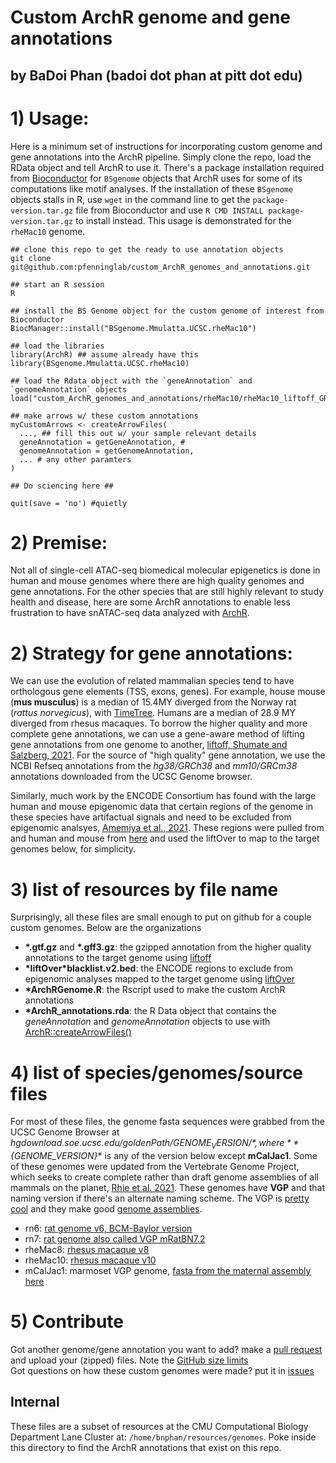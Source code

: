 # Custom ArchR genome and gene annotations
## by BaDoi Phan (badoi dot phan at pitt dot edu)

# 1) Usage:
Here is a minimum set of instructions for incorporating custom genome and gene annotations into the ArchR pipeline. Simply clone the repo, load the RData object and tell ArchR to use it. There's a package installation required from [Bioconductor](https://www.bioconductor.org) for `BSgenome` objects that ArchR uses for some of its computations like motif analyses. If the installation of these `BSgenome` objects stalls in R, use `wget` in the command line to get the `package-version.tar.gz` file from Bioconductor and use `R CMD INSTALL package-version.tar.gz` to install instead. This usage is demonstrated for the `rheMac10` genome.<br />

```
## clone this repo to get the ready to use annotation objects
git clone git@github.com:pfenninglab/custom_ArchR_genomes_and_annotations.git

## start an R session
R

## install the BS Genome object for the custom genome of interest from Bioconductor
BiocManager::install("BSgenome.Mmulatta.UCSC.rheMac10")

## load the libraries
library(ArchR) ## assume already have this
library(BSgenome.Mmulatta.UCSC.rheMac10)

## load the Rdata object with the `geneAnnotation` and `genomeAnnotation` objects
load("custom_ArchR_genomes_and_annotations/rheMac10/rheMac10_liftoff_GRCh38.p13_ArchR_annotations.rda") 

## make arrows w/ these custom annotations
myCustomArrows <- createArrowFiles(
  ..., ## fill this out w/ your sample relevant details
  geneAnnotation = getGeneAnnotation, #
  genomeAnnotation = getGenomeAnnotation,
  ... # any other paramters
)

## Do sciencing here ##

quit(save = 'no') #quietly

```

# 2) Premise: 
Not all of single-cell ATAC-seq biomedical molecular epigenetics is done in human and mouse genomes where there are 
high quality genomes and gene annotations. For the other species that are still highly relevant to study health and disease, 
here are some ArchR annotations to enable less frustration to have snATAC-seq data analyzed with [ArchR](https://www.archrproject.com). 

# 2) Strategy for gene annotations:
We can use the evolution of related mammalian species tend to have orthologous gene elements (TSS, exons, genes). For example, house mouse (**mus musculus**) is a median of 15.4MY diverged from the Norway rat (_rattus norvegicus_), with [TimeTree](http://www.timetree.org). Humans are a median of 28.9 MY diverged from rhesus macaques. To borrow the higher quality and more complete gene annotations, we can use a gene-aware method of lifting gene annotations from one genome to another, [liftoff, Shumate and Salzberg, 2021](https://academic.oup.com/bioinformatics/article/37/12/1639/6035128). For the source of "high quality" gene annotation, we use the NCBI Refseq annotations from the *hg38/GRCh38* and *mm10/GRCm38* annotations downloaded from the UCSC Genome browser. 

Similarly, much work by the ENCODE Consortium has found with the large human and mouse epigenomic data that certain regions of the genome in these species have artifactual signals and need to be excluded from epigenomic analsyes, [Amemiya et al., 2021](https://www.nature.com/articles/s41598-019-45839-z). These regions were pulled from and human and mouse from [here](https://github.com/Boyle-Lab/Blacklist/) and used the liftOver to map to the target genomes below, for simplicity.

# 3) list of resources by file name
Surprisingly, all these files are small enough to put on github for a couple custom genomes. Below are the organizations 
- **\*.gtf.gz** and **\*.gff3.gz**: the gzipped annotation from the higher quality annotations to the target genome using [liftoff](https://github.com/agshumate/Liftoff)
- **\*liftOver\*blacklist.v2.bed**: the ENCODE regions to exclude from epigenomic analyses mapped to the target genome using [liftOver](https://genome-store.ucsc.edu)
- **\*ArchRGenome.R**: the Rscript used to make the custom ArchR annotations
- **\*ArchR_annotations.rda**: the R Data object that contains the *geneAnnotation* and *genomeAnnotation* objects to use with [ArchR::createArrowFiles()](https://www.archrproject.com/reference/createArrowFiles.html)

# 4) list of species/genomes/source files
For most of these files, the genome fasta sequences were grabbed from the UCSC Genome Browser at *hgdownload.soe.ucsc.edu/goldenPath/${GENOME_VERSION}/*, where **${GENOME_VERSION}** is any of the version below except **mCalJac1**. Some of these genomes were updated from the Vertebrate Genome Project, which seeks to create complete rather than draft genome assemblies of all mammals on the planet, [Rhie et al. 2021](https://www.nature.com/articles/s41586-021-03451-0). These genomes have **VGP** and that naming version if there's an alternate naming scheme. The VGP is [pretty cool](https://vertebrategenomesproject.org) and they make good [genome assemblies](https://vgp.github.io/genomeark/).

- rn6: [rat genome v6, BCM-Baylor version](https://www.nature.com/articles/nature02426)
- rn7: [rat genome also called VGP mRatBN7.2](https://journals.physiology.org/doi/abs/10.1152/physiolgenomics.00017.2022)
- rheMac8: [rhesus macaque v8](https://hgdownload.soe.ucsc.edu/goldenPath/rheMac8/bigZips/)
- rheMac10: [rhesus macaque v10](https://www.science.org/doi/10.1126/science.abc6617?url_ver=Z39.88-2003&rfr_id=ori:rid:crossref.org&rfr_dat=cr_pub%20%200pubmed)
- mCalJac1: marmoset VGP genome, [fasta from the maternal assembly here](https://www.ncbi.nlm.nih.gov/assembly/GCA_011078405.1/)

# 5) Contribute
Got another genome/gene annotation you want to add? make a [pull request](https://github.com/pfenninglab/custom_ArchR_genomes_and_annotations/pulls) and upload your (zipped) files. Note the [GitHub size limits](https://docs.github.com/en/repositories/working-with-files/managing-large-files/about-large-files-on-github)<br />
Got questions on how these custom genomes were made? put it in [issues](https://github.com/pfenninglab/custom_ArchR_genomes_and_annotations/issues)

## Internal
These files are a subset of resources at the CMU Computational Biology Department Lane Cluster at:
`/home/bnphan/resources/genomes`. Poke inside this directory to find the ArchR annotations that exist on this repo.
